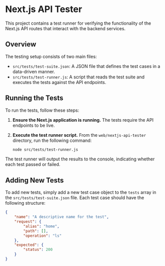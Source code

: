 # Next.js API Tester

This project contains a test runner for verifying the functionality of the Next.js API routes that interact with the backend services.

## Overview

The testing setup consists of two main files:

-   `src/tests/test-suite.json`: A JSON file that defines the test cases in a data-driven manner.
-   `src/tests/test-runner.js`: A script that reads the test suite and executes the tests against the API endpoints.

## Running the Tests

To run the tests, follow these steps:

1.  **Ensure the Next.js application is running.** The tests require the API endpoints to be live.

2.  **Execute the test runner script.** From the `web/nextjs-api-tester` directory, run the following command:

    ```bash
    node src/tests/test-runner.js
    ```

The test runner will output the results to the console, indicating whether each test passed or failed.

## Adding New Tests

To add new tests, simply add a new test case object to the `tests` array in the `src/tests/test-suite.json` file. Each test case should have the following structure:

```json
{
    "name": "A descriptive name for the test",
    "request": {
        "alias": "home",
        "path": [],
        "operation": "ls"
    },
    "expected": {
        "status": 200
    }
}
```
